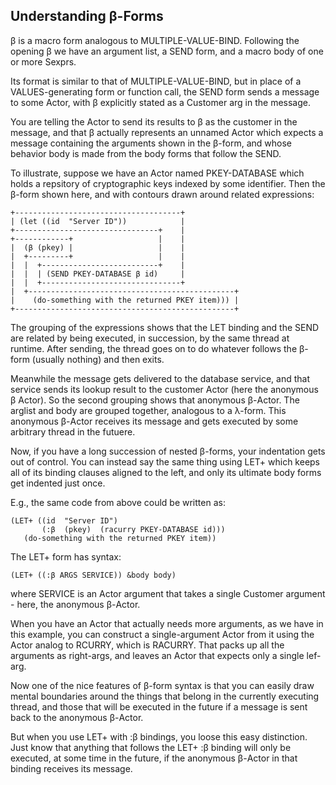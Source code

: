 Understanding β-Forms
---
β is a macro form analogous to MULTIPLE-VALUE-BIND. Following the opening β we have an argument list, a SEND form, and a macro body of one or more Sexprs. 

Its format is similar to that of MULTIPLE-VALUE-BIND, but in place of a VALUES-generating form or function call, the SEND form sends a message to some Actor, with β explicitly stated as a Customer arg in the message. 

You are telling the Actor to send its results to β as the customer in the message, and that β actually represents an unnamed Actor which expects a message containing the arguments shown in the β-form, and whose behavior body is made from the body forms that follow the SEND.

To illustrate, suppose we have an Actor named PKEY-DATABASE which holds a repsitory of cryptographic keys indexed by some identifier. Then the β-form shown here, and with contours drawn around related expressions:

```
+-------------------------------------+
| (let ((id  "Server ID"))            |
+--------------------------------+    |
+------------+                   |    |
|  (β (pkey) |                   |    |
|  +---------+                   |    |
|  |  +--------------------------+    |
|  |  | (SEND PKEY-DATABASE β id)     |
|  |  +-------------------------------+
|  +----------------------------------------------+
|    (do-something with the returned PKEY item))) |
+-------------------------------------------------+
```

The grouping of the expressions shows that the LET binding and the SEND are related by being executed, in succession, by the same thread at runtime. After sending, the thread goes on to do whatever follows the β-form (usually nothing) and then exits. 

Meanwhile the message gets delivered to the database service, and that service sends its lookup result to the customer Actor (here the anonymous β Actor). So the second grouping shows that anonymous β-Actor. The arglist and body are grouped together, analogous to a λ-form. This anonymous β-Actor receives its message and gets executed by some arbitrary thread in the futuere.

Now, if you have a long succession of nested β-forms, your indentation gets out of control. You can instead say the same thing using LET+ which keeps all of its binding clauses aligned to the left, and only its ultimate body forms get indented just once. 

E.g., the same code from above could be written as:
```
(LET+ ((id  "Server ID")
       (:β  (pkey)  (racurry PKEY-DATABASE id)))
   (do-something with the returned PKEY item))
```
The LET+ form has syntax:
```
(LET+ ((:β ARGS SERVICE)) &body body)
```
where SERVICE is an Actor argument that takes a single Customer argument - here, the anonymous β-Actor. 

When you have an Actor that actually needs more arguments, as we have in this example, you can construct a single-argument Actor from it using the Actor analog to RCURRY, which is RACURRY. That packs up all the arguments as right-args, and leaves an Actor that expects only a single lef-arg.

Now one of the nice features of β-form syntax is that you can easily draw mental boundaries around the things that belong in the currently executing thread, and those that will be executed in the future if a message is sent back to the anonymous β-Actor. 

But when you use LET+ with :β bindings, you loose this easy distinction. Just know that anything that follows the LET+ :β binding will only be executed, at some time in the future, if the anonymous β-Actor in that binding receives its message.

